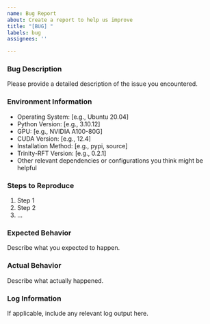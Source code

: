 ```yaml
---
name: Bug Report
about: Create a report to help us improve
title: "[BUG] "
labels: bug
assignees: ''

---
```


### Bug Description

Please provide a detailed description of the issue you encountered.

### Environment Information

- Operating System: [e.g., Ubuntu 20.04]
- Python Version: [e.g., 3.10.12]
- GPU: [e.g., NVIDIA A100-80G]
- CUDA Version: [e.g., 12.4]
- Installation Method: [e.g., pypi, source]
- Trinity-RFT Version: [e.g., 0.2.1]
- Other relevant dependencies or configurations you think might be helpful

### Steps to Reproduce

1. Step 1
2. Step 2
3. ...

### Expected Behavior

Describe what you expected to happen.

### Actual Behavior

Describe what actually happened.

### Log Information

If applicable, include any relevant log output here.

